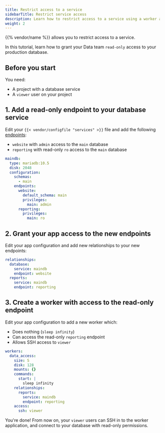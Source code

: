 ```yaml
---
title: Restrict access to a service
sidebarTitle: Restrict service access
description: Learn how to restrict access to a service using a worker and additional endpoints to the service.
weight: 2
---
```


{{% vendor/name %}} allows you to restrict access to a service.

In this tutorial, learn how to grant your Data team `read-only` access to your production database.

## Before you start

You need:

- A project with a database service
- A `viewer` user on your project

## 1. Add a read-only endpoint to your database service

Edit your `{{< vendor/configfile "services" >}}` file and add the following [endpoints](/add-services/mysql/_index.md#define-permissions):

- `website` with `admin` access to the `main` database
- `reporting` with read-only `ro` access to the `main` database

```yaml {configFile="services"}
maindb:
  type: mariadb:10.5
  disk: 2048
  configuration:
    schemas:
      - main
    endpoints:
      website:
        default_schema: main
        privileges:
          main: admin
      reporting:
        privileges:
          main: ro
```

## 2. Grant your app access to the new endpoints

Edit your app configuration and add new relationships to your new endpoints:

```yaml {configFile="app"}
relationships:
  database:
    service: maindb
    endpoint: website
  reports:
    service: maindb
    endpoint: reporting
```

## 3. Create a worker with access to the read-only endpoint

Edit your app configuration to add a new worker which:

- Does nothing (`sleep infinity`)
- Can access the read-only `reporting` endpoint
- Allows SSH access to `viewer`

```yaml {configFile="app"}
workers:
  data_access:
    size: S
    disk: 128
    mounts: {}
    commands:
      start: |
        sleep infinity
    relationships:
      reports:
        service: maindb
        endpoint: reporting
    access:
      ssh: viewer
```

You're done!
From now on, your `viewer` users can SSH in to the worker application,
and connect to your database with read-only permissions.
